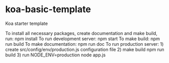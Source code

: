 # koa-basic-template
Koa starter template

To install all necessary packages, create documentation and make build, run:
npm install
To run development server:
npm start
To make build:
npm run build
To make documentation:
npm run doc
To run production server: 1) create src/config/env/production.js configuration file 2) make build npm run build 3) run NODE_ENV=production node app.js
